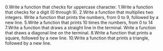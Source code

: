 0.Write a function that checks for uppercase character.
1.Write a function that checks for a digit (0 through 9).
2.Write a function that multiplies two integers.
Write a function that prints the numbers, from 0 to 9, followed by a new line.
5.Write a function that prints 10 times the numbers, from 0 to 14
7.Write a function that draws a straight line in the terminal.
Write a function that draws a diagonal line on the terminal.
8.Write a function that prints a square, followed by a new line.
10.Write a function that prints a triangle, followed by a new line.
